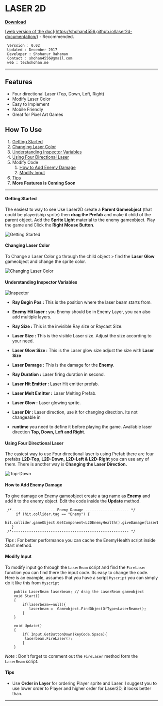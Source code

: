 LASER 2D
===========

**[Download](https://assetstore.unity.com/packages/vfx/particles/laser2d-81830)**

[[web version of the doc](https://shohan4556.github.io/Laser2D/)](https://shohan4556.github.io/laser2d-documentation/) - Recommended.

```
 Verssion : 0.02  
 Updated : December 2017 
 Developer : Shohanur Rahaman
 Contact : shohan4556@gmail.com 
 web : techshohan.me
```
----------


Features
-------------

 - Four directional Laser (Top, Down, Left, Right)
 - Modify Laser Color
 - Easy to Implement  
 - Mobile Friendly 
 - Great for Pixel Art Games

How To Use
-------------

1. [Getting Started](#Getting-Started)
2. [Changing Laser Color](#changing-laser-color)
3. [Understanding Inspector Variables](#understanding-inspector-variables)
4. [Using Four Directional Laser](#using-four-directional-laser)
5. Modify Code
	 1. [How to Add Enemy Damage](#how-to-add-enemy-damage)
	 2. [Modify Input](#modify-input)  
6. [Tips](#tips)
7. **More Features is Coming Soon**

----------
#### Getting Started
The easiest to way to see Use Laser2D create a **Parent Gameobject** (that could be player/ship sprite) then **drag the Prefab** and make it child of the parent object. Add the **Sprite Light** material to the enemy gameobject. Play the game and Click the **Right Mouse Button**.  

![Getting Started](https://i.imgur.com/3zBZ5Nx.gif)

#### Changing Laser Color
To Change a Laser Color go through the child object > find the **Laser Glow** gameobject and change the sprite color.

![Changing Laser Color](https://i.imgur.com/8iK3wlN.gif)

#### Understanding Inspector Variables
![Inspector](https://i.imgur.com/KHX1Rao.png) 

 - **Ray Begin Pos :** This is the position where the laser beam starts from.

- **Enemy Hit layer :** you Enemy should be in Enemy Layer, you can also add multiple layers.

- **Ray Size :** This is the invisible Ray size or Raycast Size.

- **Laser Size :** This is the visible Laser size. Adjust the size according to your need.

- **Laser Glow Size :** This is the Laser glow size adjust the size with **Laser Size**

- **Laser Damage :** This is the damage for the **Enemy**.

- **Ray Duration :** Laser firing duration in second.

- **Laser Hit Emitter :** Laser Hit emitter prefab.

- **Laser Melt Emitter :** Laser Melting Prefab. 

- **Laser Glow :** Laser glowing sprite.

- **Laser Dir :** Laser direction, use it for changing direction. Its not changeable in 
  
- **runtime** you need to define it before playing the game. Available laser direction **Top, Down, Left and Right**.

#### Using Four Directional Laser
The easiest way to use Four directional laser is using Prefab there are four prefabs 
**L2D-Top, L2D-Down, L2D-Left & L2D-Right** you can use any of them. 
There is another way is **Changing the Laser Direction.**

![Top-Down](https://i.imgur.com/WlAsU9c.png)

#### How to Add Enemy Damage
To give damage on Enemy gameobject create a tag name as **Enemy** and add it to the enemy object. Edit the code inside the **Update** method.
```
 /*-------------------- Enemy Damage -------------------- */
     if (hit.collider.tag == "Enemy") {
      hit.collider.gameObject.GetComponent<L2DEnemyHealth().giveDamage(laserDamage);
   }
 /*------------------------------------------------------ */
```

*Tips :* For better performance you can cache the EnemyHealth script inside Start method.

#### Modify Input
To modify input go through the ```LaserBeam``` script and find the ```FireLaser``` function you can find there the input code. Its easy to change the code. 
Here is an example, assumes that you have a script ```Myscript``` you can simply do it like this  from ```Myscript```
```
	public LaserBeam laserbeam; // drag the LaserBeam gameobject
	void Start()
	{
		if(laserbeam==null){
		   laserbeam = 	Gameobject.FindObjectOfType<LaserBeam>();
		}
	}
	
	void Update()
	{
	    if(	Input.GetButtonDown(keyCode.Space){
		 laserbeam.FireLaser();   
	    }
	}
```
*Note :* Don't forget to comment out the ```FireLaser``` method form the ```LaserBeam``` script.

#### Tips 
* Use **Order in Layer** for ordering Player sprite and Laser. I suggest you to use lower order to Player and higher order for Laser2D, it looks better than. 


-----------------
